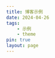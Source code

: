 ```yaml
---
title: 博客示例
date: 2024-04-26
tags:
    - 示例
    - theme
pin: true
layout: page
---
```


<script setup>
    import BlogCard from '../components/BlogCard.vue'
    import BlogCardPage from '../components/BlogCardPage.vue'
    const blog=[
        {
            img:'https://cdn.jsdelivr.net/gh/open17/Pic/img/202404061020261.png',
            title:'open17主题demo',
            desc:'open17主题博客的简单示例',
            url:'/page/demo'
        },
        {
            img:'https://cdn.jsdelivr.net/gh/open17/Pic/img/202404071024041.png',
            title:'xcpc note',
            desc:'算法练习,笔记与模板',
            url:'https://xcpc.open17.vip'
        },
    ];
</script>

<BlogCardPage>
<template #title>下面是本主题的一些博客示例</template>
<BlogCard :blog="blog" />
</BlogCardPage>